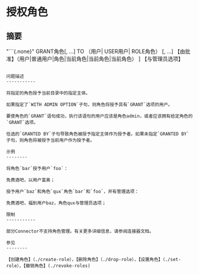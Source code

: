 授权角色
===========

摘要
--------

"```{.none}"
GRANT角色[, ...]
TO （用户| USER用户| ROLE角色） [, ...]
【由批准】（用户|普通用户|角色|当前角色|当前角色|当前角色） ]
【与管理员选项】
```

问题描述
-----------

将指定的角色授予当前目录中的指定主体。

如果指定了`WITH ADMIN OPTION`子句，则角色将授予具有`GRANT`选项的用户。

要使角色的`GRANT`语句成功，执行该语句的用户应该是角色admin，或者应该拥有给定角色的`GRANT`选项。

任选的`GRANTED BY`子句导致角色被授予指定主体作为授予者。如果未指定`GRANTED BY`子句，则角色将被授予当前用户作为授予者。

示例
--------

将角色`bar`授予用户`foo`：

免费酒吧，以用户富奥；

授予用户`baz`和角色`qux`角色`bar`和`foo`，并有管理选项：

免费酒吧，福到用户baz，角色qux与管理员选项；

限制
-----------

部分Connector不支持角色管理。有关更多详细信息，请参阅连接器文档。

参见
--------

【创建角色】（./create-role），【删除角色】（./drop-role），【设置角色】（./set-role），【撤销角色】(./revoke-roles)
